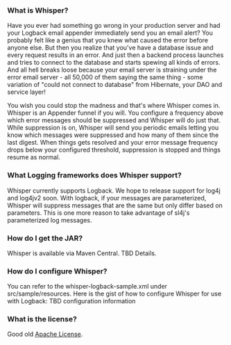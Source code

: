 ### What is Whisper?
Have you ever had something go wrong in your production server and had your Logback email appender immediately send you an email alert? You probably felt like a genius that you knew what caused the error before anyone else. But then you realize that you've have a database issue and every request results in an error. And just then a backend process launches and tries to connect to the database and starts spewing all kinds of errors. And all hell breaks loose because your email server is straining under the error email server - all 50,000 of them saying the same thing - some variation of "could not connect to database" from Hibernate, your DAO and service layer!

You wish you could stop the madness and that's where Whisper comes in. Whisper is an Appender funnel if you will. You configure a frequency above which error messages should be suppressed and Whisper will do just that. While suppression is on, Whisper will send you periodic emails letting you know which messages were suppressed and how many of them since the last digest. When things gets resolved and your error message frequency drops below your configured threshold, suppression is stopped and things resume as normal.

### What Logging frameworks does Whisper support?
Whisper currently supports Logback. We hope to release support for log4j and log4jv2 soon. With logback, if your messages are parameterized, Whisper will suppress messages that are the same but only differ based on parameters. This is one more reason to take advantage of sl4j's parameterized log messages.

### How do I get the JAR?
Whisper is available via Maven Central. TBD Details.

### How do I configure Whisper?
You can refer to the whisper-logback-sample.xml under src/sample/resources. Here is the gist of how to configure Whisper for use with Logback:
TBD configuration information

### What is the license?
Good old [Apache License](http://apache.org/licenses/LICENSE-2.0.html).

